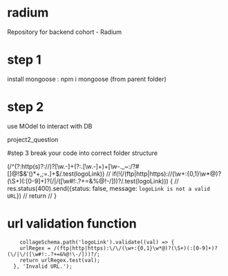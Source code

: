 # radium
Repository for backend cohort - Radium


# step 1
install mongoose : npm i mongoose (from parent folder)


# step 2
use MOdel to interact with DB

<link src="https://github.com/sabihak89/radium/blob/project/open-to-intern/README.md"> project2_question</link>






















#step 3
break your code into correct folder structure 


(/^(?:http(s)?:\/\/)?[\w.-]+(?:\.[\w\.-]+)+[\w\-\._~:/?#[\]@!\$&'\(\)\*\+,;=.]+$/.test(logoLink))
// if(!(/(ftp|http|https):\/\/(\w+:{0,1}\w*@)?(\S+)(:[0-9]+)?(\/|\/([\w#!:.?+=&%@!\-/]))?/.test(logoLink))) {
        //     res.status(400).send({status: false, message: `logoLink is not a valid URL`})
        //     return
        // }


# url validation function


        collageSchema.path('logoLink').validate((val) => {
        urlRegex = /(ftp|http|https):\/\/(\w+:{0,1}\w*@)?(\S+)(:[0-9]+)?(\/|\/([\w#!:.?+=&%@!\-/]))?/;
        return urlRegex.test(val);
      }, 'Invalid URL.');
